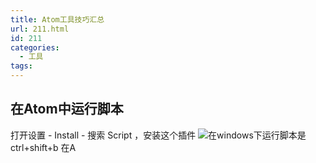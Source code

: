 ```yaml
---
title: Atom工具技巧汇总
url: 211.html
id: 211
categories:
  - 工具
tags:
---
```


在Atom中运行脚本
----------

打开设置 \- Install - 搜索 Script ，安装这个插件 ![](http://images.cnblogs.com/cnblogs_com/sixlab/707470/o_QQ%E6%88%AA%E5%9B%BE20150703135011.png)在windows下运行脚本是ctrl+shift+b 在A